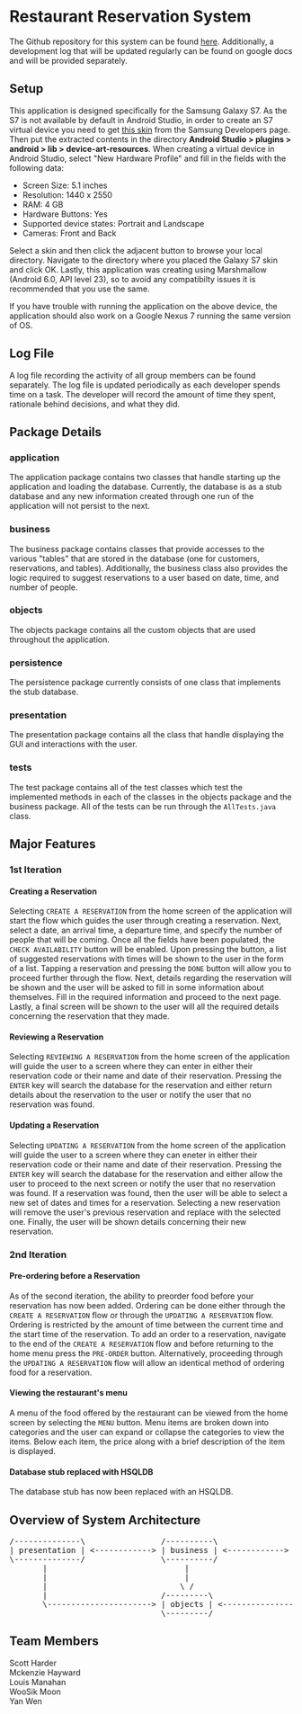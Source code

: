 # Restaurant Reservation System

The Github repository for this system can be found [here](https://github.com/sharder996/rrsys). Additionally, a development log  that will be updated regularly can be found on google docs and will be provided separately.

## Setup

This application is designed specifically for the Samsung Galaxy S7. As the S7 is not available by default in Android Studio, in order to create an S7 virtual device you need to get [this skin](https://developer.samsung.com/galaxy-emulator-skin/galaxy_s_series.html) from  the Samsung Developers page. Then put the extracted contents in the directory **Android Studio > plugins > android > lib > device-art-resources**. When creating a virtual device in Android Studio, select "New Hardware Profile" and fill in the fields with the following data:

- Screen Size: 5.1 inches
- Resolution: 1440 x 2550
- RAM: 4 GB
- Hardware Buttons: Yes
- Supported device states: Portrait and Landscape
- Cameras: Front and Back

Select a skin and then click the adjacent button to browse your local directory. Navigate to the directory where you placed the Galaxy S7 skin and click OK. Lastly, this application was creating using Marshmallow (Android 6.0, API level 23), so to avoid any compatibilty issues it is recommended that you use the same.

If you have trouble with running the application on the above device, the application should also work on a Google Nexus 7 running the same version of OS.

## Log File

A log file recording the activity of all group members can be found separately. The log file is updated periodically as each developer spends time on a task. The developer will record the amount of time they spent, rationale behind decisions, and what they did.

## Package Details

### application

The application package contains two classes that handle starting up the application and loading the database. Currently, the database is as a stub database and any new information created through one run of the application will not persist to the next.

### business

The business package contains classes that provide accesses to the various "tables" that are stored in the database (one for customers, reservations, and tables). Additionally, the business class also provides the logic required to suggest reservations to a user based on date, time, and number of people.

### objects

The objects package contains all the custom objects that are used throughout the application.

### persistence

The persistence package currently consists of one class that implements the stub database.

### presentation

The presentation package contains all the class that handle displaying the GUI and interactions with the user.

### tests

The test package contains all of the test classes which test the implemented methods in each of the classes in the objects package and the business package. All of the tests can be run through the `AllTests.java` class.

## Major Features

### 1st Iteration

#### Creating a Reservation

Selecting `CREATE A RESERVATION` from the home screen of the application will start the flow which guides the user through creating a reservation. Next, select a date, an arrival time, a departure time, and specify the number of people that will be coming. Once all the fields have been populated, the `CHECK AVAILABILITY` button will be enabled. Upon pressing the button, a list of suggested reservations with times will be shown to the user in the form of a list. Tapping a reservation and pressing the `DONE` button will allow you to proceed further through the flow. Next, details regarding the reservation will be shown and the user will be asked to fill in some information about themselves. Fill in the required information and proceed to the next page. Lastly, a final screen will be shown to the user will all the required details concerning the reservation that they made.

#### Reviewing a Reservation

Selecting `REVIEWING A RESERVATION` from the home screen of the application will guide the user to a screen where they can enter in either their reservation code or their name and date of their reservation. Pressing the `ENTER` key will search the database for the reservation and either return details about the reservation to the user or notify the user that no reservation was found.

#### Updating a Reservation

Selecting `UPDATING A RESERVATION` from the home screen of the application will guide the user to a screen where they can eneter in either their reservation code or their name and date of their reservation. Pressing the `ENTER` key will search the database for the reservation and either allow the user to proceed to the next screen or notify the user that no reservation was found. If a reservation was found, then the user will be able to select a new set of dates and times for a reservation. Selecting a new reservation will remove the user's previous reservation and replace with the selected one. Finally, the user will be shown details concerning their new reservation.

### 2nd Iteration

#### Pre-ordering before a Reservation

As of the second iteration, the ability to preorder food before your reservation has now been added. Ordering can be done either through the `CREATE A RESERVATION` flow or through the `UPDATING A RESERVATION` flow. Ordering is restricted by the amount of time between the current time and the start time of the reservation. To add an order to a reservation, navigate to the end of the `CREATE A RESERVATION` flow and before returning to the home menu press the `PRE-ORDER` button. Alternatively, proceeding through the `UPDATING A RESERVATION` flow will allow an identical method of ordering food for a reservation.

#### Viewing the restaurant's menu

A menu of the food offered by the restaurant can be viewed from the home screen by selecting the `MENU` button. Menu items are broken down into categories and the user can expand or collapse the categories to view the items. Below each item, the price along with a brief description of the item is displayed.

#### Database stub replaced with HSQLDB

The database stub has now been replaced with an HSQLDB.

## Overview of System Architecture

<pre>
/--------------\                /----------\                /-------------\                /--------\
| presentation | <------------> | business | <------------> | persistance | <------------> | HSQLDB |
\--------------/                \----------/                \-------------/                \--------/
       |                             |                             |
       |                             |                             |                   /----------------\
       |                            \ /                            |                   | DataAccessStub |
       |                        /---------\                        |                   \----------------/
       \----------------------> | objects | <----------------------/
                                \---------/
</pre>

## Team Members

Scott Harder  
Mckenzie Hayward  
Louis Manahan  
WooSik Moon  
Yan Wen
